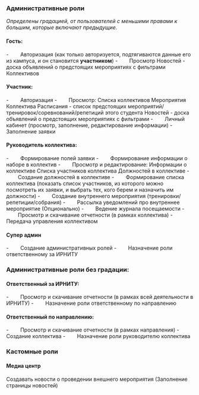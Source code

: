 ### Административные роли
_Определены градацией, от пользователей с меньшими правами к большим, которые включают предыдущие._

#### Гость:
-        Авторизация (как только авторизуется, подтягиваются данные его из кампуса, и он становится **участником**)
-        Просмотр
Новостей - доска объявлений о предстоящих мероприятиях с фильтрами
Коллективов

#### Участник:
-        Авторизация
-        Просмотр:
Списка коллективов
Мероприятия
Коллектива
Расписания - список предстоящих мероприятий/тренировок/соревнований/репетиций этого студента
Новостей - доска объявлений о предстоящих мероприятиях с фильтрами
-        Личный кабинет (просмотр, заполнение, редактирование информации)
-        Заполнение заявки

#### Руководитель коллектива:
-        Формирование полей заявки
-        Формирование информации о наборе в коллектив
-        Просмотр и редактирование:
Информации о коллективе
Списка участников коллектива
Должностей в коллективе
-        Создание должностей в коллективе
-        Формирование списка коллектива (показать список участников, из которого можно посмотреть их заявки, и выбрать тех, кого берем и назначить им должности)
-        Создание внутреннего мероприятия (тренировки/репетиции/собрания)
-        Рассылка уведомлений про внутреннее мероприятие (Опционально)
-        Ведение журнала посещаемости
-        Просмотр и скачивание отчетности (в рамках коллектива)
-        Передача управления коллективом

#### Супер админ
-        Создание административных ролей
-        Назначение роли ответственному за ИРНИТУ

### Административные роли без градации:

#### Ответственный за ИРНИТУ:
-        Просмотр и скачивание отчетности (в рамках всей деятельности в ИРНИТУ)
-        Назначение роли ответственному по направлению

#### Ответственный по направлению:
-        Просмотр и скачивание отчетности (в рамках направления)
-        Создание коллектива
-        Назначение роли руководителю коллектива

### Кастомные роли
#### Медиа центр
Создавать новости о проведении внешнего мероприятия (Заполнение страницы новостей)